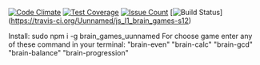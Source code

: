 [![Code Climate](https://codeclimate.com/github/Uunnamed/js_l1_brain_games-s12/badges/gpa.svg)](https://codeclimate.com/github/Uunnamed/js_l1_brain_games-s12)
[![Test Coverage](https://codeclimate.com/github/Uunnamed/js_l1_brain_games-s12/badges/coverage.svg)](https://codeclimate.com/github/Uunnamed/js_l1_brain_games-s12/coverage)
[![Issue Count](https://codeclimate.com/github/Uunnamed/js_l1_brain_games-s12/badges/issue_count.svg)](https://codeclimate.com/github/Uunnamed/js_l1_brain_games-s12)
[![Build Status](https://travis-ci.org/Uunnamed/js_l1_brain_games-s12.svg?branch=pupil)]
(https://travis-ci.org/Uunnamed/js_l1_brain_games-s12)

Install: sudo npm i -g brain_games_uunnamed
For choose game enter any of these command in your terminal:
"brain-even"
"brain-calc"
"brain-gcd"
"brain-balance"
"brain-progression"
